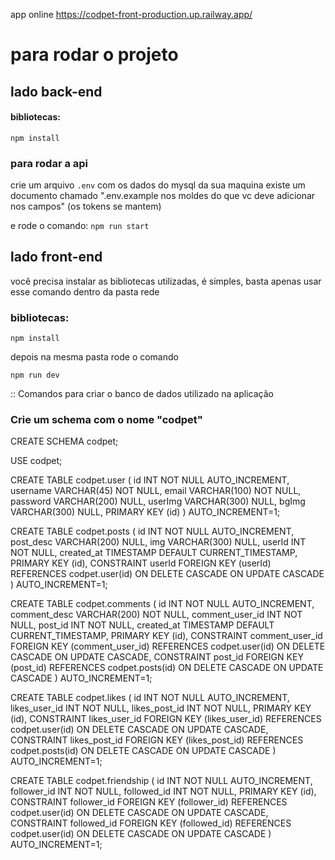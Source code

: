 app online 
https://codpet-front-production.up.railway.app/

# para rodar o projeto 

## lado back-end

#### bibliotecas: 

`npm install`

### para rodar a api 

crie um arquivo `.env` com os dados do mysql da sua maquina
existe um documento chamado ".env.example nos moldes do que vc deve adicionar nos campos" (os tokens se mantem)

e rode o comando: `npm run start`

## lado front-end

você precisa instalar as bibliotecas utilizadas, é simples, basta apenas usar esse comando dentro da pasta rede

### bibliotecas:

`npm install`

depois na mesma pasta rode o comando

`npm run dev`

:: Comandos para criar o banco de dados utilizado na aplicação

### Crie um schema com o nome "codpet"

CREATE SCHEMA codpet;

USE codpet;

CREATE TABLE codpet.user (
  id INT NOT NULL AUTO_INCREMENT,
  username VARCHAR(45) NOT NULL,
  email VARCHAR(100) NOT NULL,
  password VARCHAR(200) NULL,
  userImg VARCHAR(300) NULL,
  bgImg VARCHAR(300) NULL,
  PRIMARY KEY (id)
) AUTO_INCREMENT=1;

CREATE TABLE codpet.posts (
  id INT NOT NULL AUTO_INCREMENT,
  post_desc VARCHAR(200) NULL,
  img VARCHAR(300) NULL,
  userId INT NOT NULL,
  created_at TIMESTAMP DEFAULT CURRENT_TIMESTAMP,
  PRIMARY KEY (id),
  CONSTRAINT userId FOREIGN KEY (userId) REFERENCES codpet.user(id) ON DELETE CASCADE ON UPDATE CASCADE
) AUTO_INCREMENT=1;

CREATE TABLE codpet.comments (
  id INT NOT NULL AUTO_INCREMENT,
  comment_desc VARCHAR(200) NOT NULL,
  comment_user_id INT NOT NULL,
  post_id INT NOT NULL,
  created_at TIMESTAMP DEFAULT CURRENT_TIMESTAMP,
  PRIMARY KEY (id),
  CONSTRAINT comment_user_id FOREIGN KEY (comment_user_id) REFERENCES codpet.user(id) ON DELETE CASCADE ON UPDATE CASCADE,
  CONSTRAINT post_id FOREIGN KEY (post_id) REFERENCES codpet.posts(id) ON DELETE CASCADE ON UPDATE CASCADE
) AUTO_INCREMENT=1;

CREATE TABLE codpet.likes (
  id INT NOT NULL AUTO_INCREMENT,
  likes_user_id INT NOT NULL,
  likes_post_id INT NOT NULL,
  PRIMARY KEY (id),
  CONSTRAINT likes_user_id FOREIGN KEY (likes_user_id) REFERENCES codpet.user(id) ON DELETE CASCADE ON UPDATE CASCADE,
  CONSTRAINT likes_post_id FOREIGN KEY (likes_post_id) REFERENCES codpet.posts(id) ON DELETE CASCADE ON UPDATE CASCADE
) AUTO_INCREMENT=1;

CREATE TABLE codpet.friendship (
  id INT NOT NULL AUTO_INCREMENT,
  follower_id INT NOT NULL,
  followed_id INT NOT NULL,
  PRIMARY KEY (id),
  CONSTRAINT follower_id FOREIGN KEY (follower_id) REFERENCES codpet.user(id) ON DELETE CASCADE ON UPDATE CASCADE,
  CONSTRAINT followed_id FOREIGN KEY (followed_id) REFERENCES codpet.user(id) ON DELETE CASCADE ON UPDATE CASCADE
) AUTO_INCREMENT=1;



